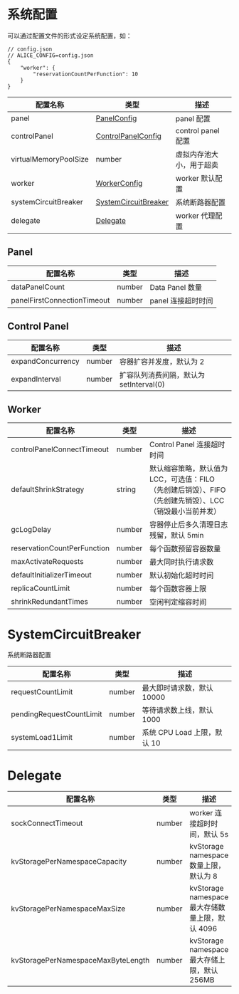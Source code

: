 # 系统配置

可以通过配置文件的形式设定系统配置，如：
```
// config.json
// ALICE_CONFIG=config.json
{
    "worker": {
        "reservationCountPerFunction": 10
    }
}
```
|配置名称|类型|描述|
|----|----|----|
|panel|[PanelConfig](#panel)|panel 配置|
|controlPanel|[ControlPanelConfig](#control-panel)|control panel 配置|
|virtualMemoryPoolSize|number|虚拟内存池大小，用于超卖|
|worker|[WorkerConfig](#worker)|worker 默认配置|
|systemCircuitBreaker|[SystemCircuitBreaker](#systemcircuitbreaker)|系统断路器配置|
|delegate|[Delegate](#delegate)|worker 代理配置|

## Panel
|配置名称|类型|描述|
|----|----|----|
|dataPanelCount|number|Data Panel 数量|
|panelFirstConnectionTimeout|number|panel 连接超时时间|

## Control Panel
|配置名称|类型|描述|
|----|----|----|
|expandConcurrency|number|容器扩容并发度，默认为 2|
|expandInterval|number|扩容队列消费间隔，默认为 setInterval(0)|

## Worker
|配置名称|类型|描述|
|----|----|----|
|controlPanelConnectTimeout|number|Control Panel 连接超时时间|
|defaultShrinkStrategy|string|默认缩容策略，默认值为 LCC，可选值：FILO（先创建后销毁）、FIFO（先创建先销毁）、LCC（销毁最小当前并发）|
|gcLogDelay|number|容器停止后多久清理日志残留，默认 5min|
|reservationCountPerFunction|number|每个函数预留容器数量|
|maxActivateRequests|number|最大同时执行请求数|
|defaultInitializerTimeout|number|默认初始化超时时间|
|replicaCountLimit|number|每个函数容器上限|
|shrinkRedundantTimes|number|空闲判定缩容时间|

# SystemCircuitBreaker
系统断路器配置

|配置名称|类型|描述|
|----|----|----|
|requestCountLimit|number|最大即时请求数，默认 10000|
|pendingRequestCountLimit|number|等待请求数上线，默认 1000|
|systemLoad1Limit|number|系统 CPU Load 上限，默认 10|

# Delegate

|配置名称|类型|描述|
|----|----|----|
|sockConnectTimeout|number|worker 连接超时时间，默认 5s|
|kvStoragePerNamespaceCapacity|number|kvStorage namespace 数量上限，默认为 8|
|kvStoragePerNamespaceMaxSize|number|kvStorage namespace 最大存储数量上限，默认 4096|
|kvStoragePerNamespaceMaxByteLength|number|kvStorage namespace 最大存储上限，默认 256MB|
